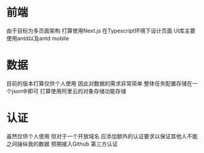 # 前端
由于目标为多页面架构 打算使用Next.js 在Typescript环境下设计页面 UI库主要使用antd以及antd mobile
# 数据
目前的版本打算仅供个人使用 因此对数据的需求非常简单 整体任务配置存储在一个json中即可 打算使用阿里云的对象存储功能存储
# 认证
虽然仅供个人使用 但对于一个开放域名 应添加额外的认证要求以保证其他人不能之间操纵我的数据 预期接入Github 第三方认证
